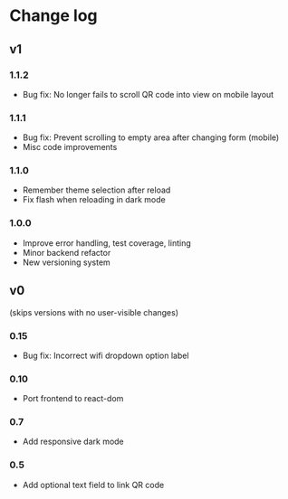 # Change log

## v1

### 1.1.2

* Bug fix: No longer fails to scroll QR code into view on mobile layout

### 1.1.1

* Bug fix: Prevent scrolling to empty area after changing form (mobile)
* Misc code improvements

### 1.1.0

* Remember theme selection after reload
* Fix flash when reloading in dark mode

### 1.0.0

* Improve error handling, test coverage, linting
* Minor backend refactor
* New versioning system

## v0

(skips versions with no user-visible changes)

### 0.15

* Bug fix: Incorrect wifi dropdown option label

### 0.10

* Port frontend to react-dom

### 0.7

* Add responsive dark mode

### 0.5

* Add optional text field to link QR code

